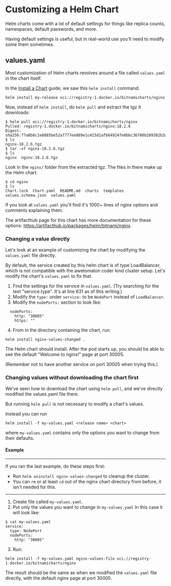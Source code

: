 # Customizing a Helm Chart

Helm charts come with a lot of default settings for things like replica counts, namespaces, default passwords, and more.

Having default settings is useful, but in real-world use you'll need to modify some them sometimes.

## values.yaml
Most customization of Helm charts revolves around a file called `values.yaml` in the chart itself.

In the [Install a Chart](./install-a-chart.md) guide, we saw this `helm install` command:
```
helm install my-release oci://registry-1.docker.io/bitnamicharts/nginx
```

Now, instead of `helm install`, do `helm pull` and extract the tgz it downloads:
```
$ helm pull oci://registry-1.docker.io/bitnamicharts/nginx
Pulled: registry-1.docker.io/bitnamicharts/nginx:18.2.6
Digest: sha256:77a8b6c1e8085be52a7777ee889e1c415d1afb64924fe0bbc36780b209382b3a
$ ls
nginx-18.2.6.tgz
$ tar -xf nginx-18.2.6.tgz
$ ls
nginx  nginx-18.2.6.tgz
```

Look in the `nginx/` folder from the extracted tgz. The files in there make up the Helm chart.
```
$ cd nginx
$ ls
Chart.lock  Chart.yaml  README.md  charts  templates  values.schema.json  values.yaml
```

If you look at `values.yaml` you'll find it's 1000+ lines of nginx options and comments explaining them.

The artifacthub page for this chart has more documentation for these options: https://artifacthub.io/packages/helm/bitnami/nginx.

### Changing a value directly
Let's look at an example of customizing the chart by modifying the `values.yaml` file directly.

By default, the service created by this helm chart is of type LoadBalancer, which is not compatible with the awetomaton coder kind cluster setup. Let's modify the chart's `values.yaml` to fix that.

1. Find the settings for the service in `values.yaml`. (Try searching for the text "service.type". It's at line 631 as of this writing.)
2. Modify the `type:` under `service:` to be `NodePort` instead of `LoadBalancer`.
3. Modify the `nodePorts:` section to look like:
```
  nodePorts:
    http: "30005"
    https: ""
```
4. From in the directory containing the chart, run:
```
helm install nginx-values-changed .
```

The Helm chart should install. After the pod starts up, you should be able to see the default "Welcome to nginx!" page at port 30005.

(Remember not to have another service on port 30005 when trying this.)

### Changing values without downloading the chart first

We've seen how to download the chart using `helm pull`, and we've directly modified the values.yaml file there.

But running `helm pull` is not necessary to modify a chart's values.

Instead you can run
```
helm install -f my-values.yaml <release name> <chart>
```
where `my-values.yaml` contains only the options you want to change from their defaults.

#### Example

---
If you ran the last example, do these steps first:
- Run `helm uninstall nginx-values-changed` to cleanup the cluster.
- You can `rm` or at least `cd` out of the nginx chart directory from before, it isn't needed for this.

---
1. Create file called `my-values.yaml`.
2. Put only the values you want to change in `my-values.yaml`
In this case it will look like:
```
$ cat my-values.yaml
service:
  type: NodePort
  nodePorts:
    http: "30005"
```
3. Run:
```
helm install -f my-values.yaml nginx-values-file oci://registry-1.docker.io/bitnamicharts/nginx
```

The result should be the same as when we modified the `values.yaml` file directly, with the default nginx page at port 30005.